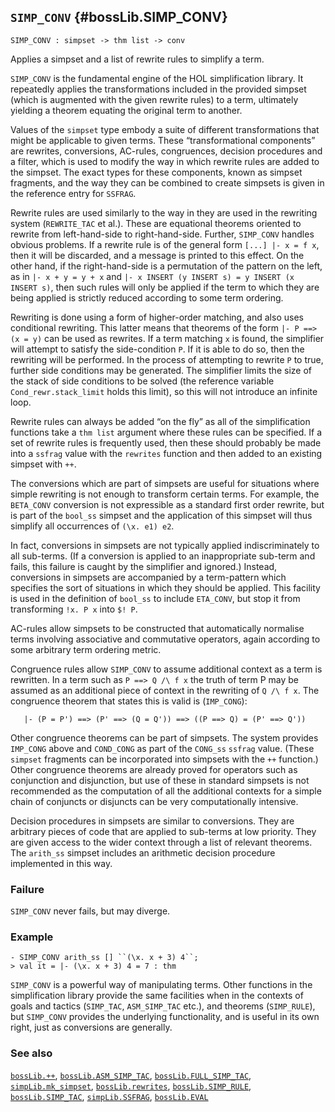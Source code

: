 ## `SIMP_CONV` {#bossLib.SIMP_CONV}


```
SIMP_CONV : simpset -> thm list -> conv
```



Applies a simpset and a list of rewrite rules to simplify a term.


`SIMP_CONV` is the fundamental engine of the HOL simplification
library.  It repeatedly applies the transformations included in
the provided simpset (which is augmented with the given rewrite rules)
to a term, ultimately yielding a theorem equating the original
term to another.

Values of the `simpset` type embody a suite of different
transformations that might be applicable to given terms.  These
“transformational components” are rewrites, conversions, AC-rules,
congruences, decision procedures and a filter, which is used to modify
the way in which rewrite rules are added to the simpset.  The exact
types for these components, known as simpset fragments, and the way
they can be combined to create simpsets is given in the reference
entry for `SSFRAG`.

Rewrite rules are used similarly to the way in they are used in the
rewriting system (`REWRITE_TAC` et al.).  These are equational
theorems oriented to rewrite from left-hand-side to right-hand-side.
Further, `SIMP_CONV` handles obvious problems.  If a rewrite rule is
of the general form `[...] |- x = f x`, then it will be discarded, and
a message is printed to this effect.  On the other hand, if the
right-hand-side is a permutation of the pattern on the left, as in
`|- x + y = y + x` and `|- x INSERT (y INSERT s) = y INSERT (x INSERT s)`,
then such rules will only be applied if the term to which they are
being applied is strictly reduced according to some term ordering.

Rewriting is done using a form of higher-order matching, and also uses
conditional rewriting.  This latter means that theorems of the form
`|- P ==> (x = y)` can be used as rewrites.  If a term matching `x` is
found, the simplifier will attempt to satisfy the side-condition `P`.
If it is able to do so, then the rewriting will be performed.  In the
process of attempting to rewrite `P` to true, further side conditions
may be generated.  The simplifier limits the size of the stack of side
conditions to be solved (the reference variable
`Cond_rewr.stack_limit` holds this limit), so this will not introduce
an infinite loop.

Rewrite rules can always be added “on the fly” as all of the
simplification functions take a `thm list` argument where these rules
can be specified.  If a set of rewrite rules is frequently used, then
these should probably be made into a `ssfrag` value with the
`rewrites` function and then added to an existing simpset with `++`.

The conversions which are part of simpsets are useful for situations
where simple rewriting is not enough to transform certain terms.  For
example, the `BETA_CONV` conversion is not expressible as a standard
first order rewrite, but is part of the `bool_ss` simpset and the
application of this simpset will thus simplify all occurrences of
`(\x. e1) e2`.

In fact, conversions in simpsets are not typically applied
indiscriminately to all sub-terms.  (If a conversion is applied to an
inappropriate sub-term and fails, this failure is caught by the
simplifier and ignored.)  Instead, conversions in simpsets are
accompanied by a term-pattern which specifies the sort of situations
in which they should be applied.  This facility is used in the
definition of `bool_ss` to include `ETA_CONV`, but stop it from
transforming `!x. P x` into `$! P`.

AC-rules allow simpsets to be constructed that automatically normalise
terms involving associative and commutative operators, again according
to some arbitrary term ordering metric.

Congruence rules allow `SIMP_CONV` to assume additional context as a
term is rewritten.  In a term such as `P ==> Q /\ f x` the truth of
term P may be assumed as an additional piece of context in the
rewriting of `Q /\ f x`.  The congruence theorem that states this is
valid is (`IMP_CONG`):
    
       |- (P = P') ==> (P' ==> (Q = Q')) ==> ((P ==> Q) = (P' ==> Q'))
    
Other congruence theorems can be part of simpsets.  The system
provides `IMP_CONG` above and `COND_CONG` as part of the `CONG_ss`
`ssfrag` value.  (These `simpset` fragments can be incorporated into
simpsets with the `++` function.)  Other congruence theorems are
already proved for operators such as conjunction and disjunction, but
use of these in standard simpsets is not recommended as the
computation of all the additional contexts for a simple chain of
conjuncts or disjuncts can be very computationally intensive.

Decision procedures in simpsets are similar to conversions.  They are
arbitrary pieces of code that are applied to sub-terms at low
priority.  They are given access to the wider context through a list
of relevant theorems.  The `arith_ss` simpset includes an arithmetic
decision procedure implemented in this way.

### Failure

`SIMP_CONV` never fails, but may diverge.

### Example

    
    - SIMP_CONV arith_ss [] ``(\x. x + 3) 4``;
    > val it = |- (\x. x + 3) 4 = 7 : thm
    




`SIMP_CONV` is a powerful way of manipulating terms.  Other functions
in the simplification library provide the same facilities when in the
contexts of goals and tactics (`SIMP_TAC`, `ASM_SIMP_TAC` etc.), and
theorems (`SIMP_RULE`), but `SIMP_CONV` provides the underlying
functionality, and is useful in its own right, just as conversions are
generally.

### See also

[`bossLib.++`](#bossLib..KAL), [`bossLib.ASM_SIMP_TAC`](#bossLib.ASM_SIMP_TAC), [`bossLib.FULL_SIMP_TAC`](#bossLib.FULL_SIMP_TAC), [`simpLib.mk_simpset`](#simpLib.mk_simpset), [`bossLib.rewrites`](#bossLib.rewrites), [`bossLib.SIMP_RULE`](#bossLib.SIMP_RULE), [`bossLib.SIMP_TAC`](#bossLib.SIMP_TAC), [`simpLib.SSFRAG`](#simpLib.SSFRAG), [`bossLib.EVAL`](#bossLib.EVAL)

